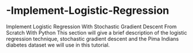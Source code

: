 # -Implement-Logistic-Regression
Implement Logistic Regression With Stochastic Gradient Descent From Scratch With Python
This section will give a brief description of the logistic regression technique, stochastic gradient descent and the Pima Indians diabetes dataset we will use in this tutorial.
